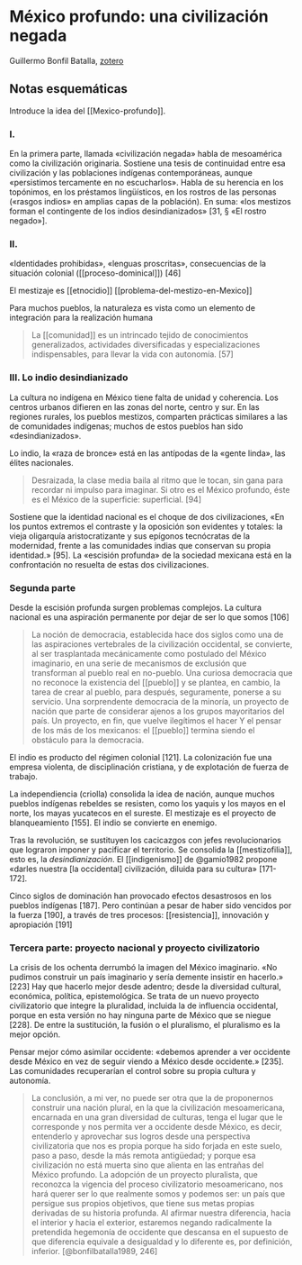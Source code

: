 # México profundo: una civilización negada
Guillermo Bonfil Batalla, [zotero](zotero://select/items/@bonfilbatalla1989)

## Notas esquemáticas

Introduce la idea del [[Mexico-profundo]].

### I. 

En la primera parte, llamada «civilización negada» habla de mesoamérica como la civilización originaria. Sostiene una tesis de continuidad entre esa civilización y las poblaciones indígenas contemporáneas, aunque «persistimos tercamente en no escucharlos». Habla de su herencia en los topónimos, en los préstamos lingüísticos, en los rostros de las personas («rasgos indios» en amplias capas de la población). En suma: «los mestizos forman el contingente de los indios desindianizados» [31, § «El rostro negado»].

### II.

«Identidades prohibidas», «lenguas proscritas», consecuencias de la situación colonial ([[proceso-dominical]]) [46]

El mestizaje es [[etnocidio]] [[problema-del-mestizo-en-Mexico]]

Para muchos pueblos, la naturaleza es vista como un elemento de integración para la realización humana

> La [[comunidad]] es un intrincado tejido de conocimientos generalizados, actividades diversificadas y especializaciones indispensables, para llevar la vida con autonomía. [57]

### III. Lo indio desindianizado

La cultura no indígena en México tiene falta de unidad y coherencia. Los centros urbanos difieren en las zonas del norte, centro y sur. En las regiones rurales, los pueblos mestizos, comparten prácticas similares a las de comunidades indígenas; muchos de estos pueblos han sido «desindianizados».

Lo indio, la «raza de bronce» está en las antípodas de la «gente linda», las élites nacionales.

> Desraizada, la clase media baila al ritmo que le tocan, sin gana para recordar ni impulso para imaginar. Si otro es el México profundo, éste es el México de la superficie: superficial. [94]

Sostiene que la identidad nacional es el choque de dos civilizaciones, «En los puntos extremos el contraste y la oposición son evidentes y totales: la vieja oligarquía aristocratizante y sus epígonos tecnócratas de la modernidad, frente a las comunidades indias que conservan su propia identidad.» [95]. La «escisión profunda» de la sociedad mexicana está en la confrontación no resuelta de estas dos civilizaciones.

### Segunda parte

Desde la escisión profunda surgen problemas complejos. La cultura nacional es una aspiración permanente por dejar de ser lo que somos [106]

> La noción de democracia, establecida hace dos siglos como una de las aspiraciones vertebrales de la civilización occidental, se convierte, al ser trasplantada mecánicamente como postulado del México imaginario, en una serie de mecanismos de exclusión que transforman al pueblo real en no-pueblo. Una curiosa democracia que no reconoce la existencia del [[pueblo]] y se plantea, en cambio, la tarea de crear al pueblo, para después, seguramente, ponerse a su servicio. Una sorprendente democracia de la minoría, un proyecto de nación que parte de considerar ajenos a los grupos mayoritarios del país. Un proyecto, en fin, que vuelve ilegítimos el hacer Y el pensar de los más de los mexicanos: el [[pueblo]] termina siendo el obstáculo para la democracia.

El indio es producto del régimen colonial [121]. La colonización fue una empresa violenta, de disciplinación cristiana, y de explotación de fuerza de trabajo.

La independiencia (criolla) consolida la idea de nación, aunque muchos pueblos indígenas rebeldes se resisten, como los yaquis y los mayos en el norte, los mayas yucatecos en el sureste. El mestizaje es el proyecto de blanqueamiento [155]. El indio se convierte en enemigo.

Tras la revolución, se sustituyen los cacicazgos con jefes revolucionarios que lograron imponer y pacificar el territorio. Se consolida la [[mestizofilia]], esto es, la *desindianización*. El [[indigenismo]] de @gamio1982 propone «darles nuestra [la occidental] civilización, diluida para su cultura» [171-172].

Cinco siglos de dominación han provocado efectos desastrosos en los pueblos indígenas [187]. Pero continúan a pesar de haber sido vencidos por la fuerza [190], a través de tres procesos: [[resistencia]], innovación y apropiación [191]

### Tercera parte: proyecto nacional y proyecto civilizatorio

La crisis de los ochenta derrumbó la imagen del México imaginario. «No pudimos construir un país imaginario y sería demente insistir en hacerlo.» [223] Hay que hacerlo mejor desde adentro; desde la diversidad cultural, económica, política, epistemológica. Se trata de un nuevo proyecto civilizatorio que integre la pluralidad, incluida la de influencia occidental, porque en esta versión no hay ninguna parte de México que se niegue [228]. De entre la sustitución, la fusión o el pluralismo, el pluralismo es la mejor opción.

Pensar mejor cómo asimilar occidente: «debemos aprender a ver occidente desde México en vez de seguir viendo a México desde occidente.» [235]. Las comunidades recuperarían el control sobre su propia cultura y autonomía.

> La conclusión, a mi ver, no puede ser otra que la de proponernos construir una nación plural, en la que la civilización mesoamericana, encarnada en una gran diversidad de culturas, tenga el lugar que le corresponde y nos permita ver a occidente desde México, es decir, entenderlo y aprovechar sus logros desde una perspectiva civilizatoria que nos es propia porque ha sido forjada en este suelo, paso a paso, desde la más remota antigüedad; y porque esa civilización no está muerta sino que alienta en las entrañas del México profundo. La adopción de un proyecto pluralista, que reconozca la vigencia del proceso civilizatorio mesoamericano, nos hará querer ser lo que realmente somos y podemos ser: un país que persigue sus propios objetivos, que tiene sus metas propias derivadas de su historia profunda. Al afirmar nuestra diferencia, hacia el interior y hacia el exterior, estaremos negando radicalmente la pretendida hegemonía de occidente que descansa en el supuesto de que diferencia equivale a desigualdad y lo diferente es, por definición, inferior. [@bonfilbatalla1989, 246]
